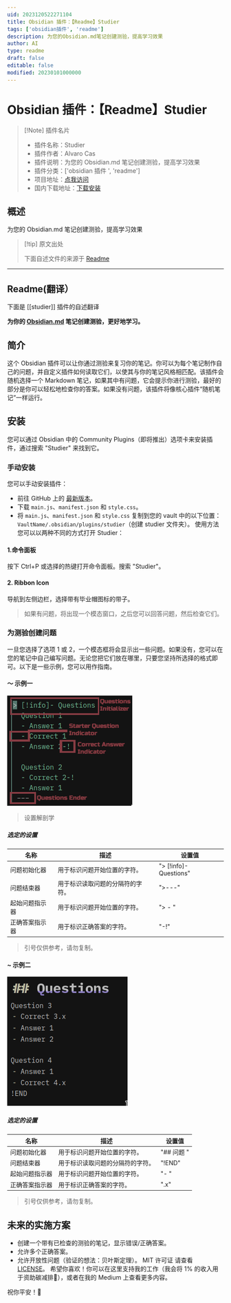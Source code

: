 ```yaml
---
uid: 2023120522271104
title: Obsidian 插件：【Readme】Studier
tags: ['obsidian插件', 'readme']
description: 为您的Obsidian.md笔记创建测验，提高学习效果
author: AI
type: readme
draft: false
editable: false
modified: 20230101000000
---
```


# Obsidian 插件：【Readme】Studier

> [!Note] 插件名片
> - 插件名称：Studier
> - 插件作者：Alvaro Cas
> - 插件说明：为您的 Obsidian.md 笔记创建测验，提高学习效果
> - 插件分类：['obsidian 插件 ', 'readme']
> - 项目地址：[点我访问](https://github.com/alvaro-cas/studier-obsidian)
> - 国内下载地址：[下载安装](https://pkmer.cn/products/plugin/pluginMarket/?studier)

## 概述

为您的 Obsidian.md 笔记创建测验，提高学习效果

> [!tip] 原文出处
>
>下面自述文件的来源于 [Readme](https://ghproxy.net/https://raw.githubusercontent.com/alvaro-cas/studier-obsidian/main/README.md)

---

## Readme(翻译）

下面是 [[studier]] 插件的自述翻译

**为你的 [Obsidian.md](https://obsidian.md/) 笔记创建测验，更好地学习。**

## 简介

这个 Obsidian 插件可以让你通过测验来复习你的笔记。你可以为每个笔记制作自己的问题，并自定义插件如何读取它们，以使其与你的笔记风格相匹配。该插件会随机选择一个 Markdown 笔记，如果其中有问题，它会提示你进行测验，最好的部分是你可以轻松地检查你的答案。如果没有问题，该插件将像核心插件“随机笔记”一样运行。

## 安装

您可以通过 Obsidian 中的 Community Plugins（即将推出）选项卡来安装插件，通过搜索 "Studier" 来找到它。

### 手动安装

您可以手动安装插件：

- 前往 GitHub 上的 [最新版本](https://github.com/alvaro-cas/studier-obsidian/releases/latest)。
- 下载 `main.js`、`manifest.json` 和 `style.css`。
- 将 `main.js`、`manifest.json` 和 `style.css` 复制到您的 vault 中的以下位置：`VaultName/.obsidian/plugins/studier`（创建 studier 文件夹）。
使用方法
您可以以两种不同的方式打开 Studier：

#### 1.命令面板

按下 Ctrl+P 或选择的热键打开命令面板。搜索 "Studier"。

#### 2. Ribbon Icon

导航到左侧边栏，选择带有毕业帽图标的带子。

> 如果有问题，将出现一个模态窗口，之后您可以回答问题，然后检查它们。

### 为测验创建问题

一旦您选择了选项 1 或 2，一个模态框将会显示出一些问题。如果没有，您可以在您的笔记中自己编写问题。无论您把它们放在哪里，只要您坚持所选择的格式即可。以下是一些示例，您可以用作指南。

#### ～ 示例一

![](https://github.com/alvaro-cas/studier-obsidian/blob/main/assets/default_sample_markdown.png?raw=true)

> 设置解剖学

##### 选定的设置

| 名称 | 描述 | 设置值 |
|--|--|--|
| 问题初始化器 | 用于标识问题开始位置的字符。 | "> [!info]- Questions" |
| 问题结束器 | 用于标识读取问题的分隔符的字符。 | ">---" |
| 起始问题指示器 | 用于标识问题开始位置的字符。 | "> - " |
| 正确答案指示器 | 用于标识正确答案的字符。 | "-!" |

> 引号仅供参考，请勿复制。

#### ~ 示例二

![](https://github.com/alvaro-cas/studier-obsidian/blob/main/assets/custom_sample_markdown.png?raw=true)

##### 选定的设置

| 名称 | 描述 | 设置值 |
|--|--|--|
| 问题初始化器 | 用于标识问题开始位置的字符。 | "## 问题 " |
| 问题结束器 | 用于标识读取问题的分隔符的字符。 | "!END" |
| 起始问题指示器 | 用于标识问题开始位置的字符。 | "- " |
| 正确答案指示器 | 用于标识正确答案的字符。 | ".x" |

> 引号仅供参考，请勿复制。

## 未来的实施方案

- 创建一个带有已检查的测验的笔记，显示错误/正确答案。
- 允许多个正确答案。
- 允许开放性问题（验证的想法：贝叶斯定理）。
MIT 许可证
请查看 [LICENSE](https://github.com/alvaro-cas/studier-obsidian/blob/main/LICENSE)。
希望你喜欢！你可以在这里支持我的工作（我会将 1% 的收入用于资助碳减排🌳），或者在我的 Medium 上查看更多内容。

祝你平安！🤙

<noscript></noscript>
